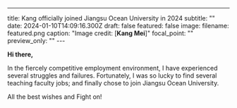 ---
title: Kang officially joined Jiangsu Ocean University in 2024
subtitle: ""
date: 2024-01-10T14:09:16.300Z
draft: false
featured: false
image:
  filename: featured.png
  caption: "Image credit: [**Kang Mei**]"
  focal_point: ""
  preview_only: "" ---


**Hi there,**

   In the fiercely competitive employment environment, I  have experienced several struggles and failures. Fortunately, I was so lucky to find several teaching faculty jobs; and finally chose to join Jiangsu Ocean University.  

   All the best wishes and Fight on!
